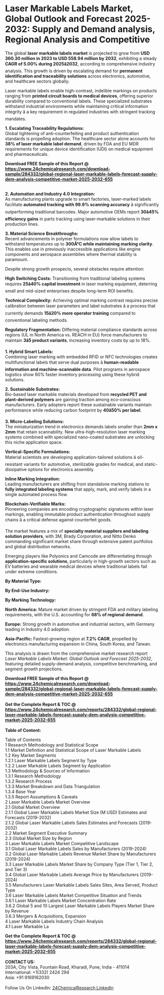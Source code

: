 <h1>Laser Markable Labels Market, Global Outlook and Forecast 2025-2032: Supply and Demand analysis, Regional Analysis and Competitive</h1><p>The global <strong>laser markable labels market</strong> is projected to grow from <strong>USD 360.30 million in 2023 to USD 558.94 million by 2032</strong>, exhibiting a steady <strong>CAGR of 5.00% during 2025â2032</strong>, according to comprehensive industry analysis. This growth is driven by escalating demand for <strong>permanent identification and traceability solutions</strong> across electronics, automotive, and healthcare sectors globally.</p><p>Laser markable labels enable high-contrast, indelible markings on products ranging from <strong>printed circuit boards to medical devices</strong>, offering superior durability compared to conventional labels. These specialized substrates withstand industrial environments while maintaining critical information integrity â a key requirement in regulated industries with stringent tracking mandates.</p><p><strong>1. Escalating Traceability Regulations:</strong><br>
Global tightening of anti-counterfeiting and product authentication standards is propelling adoption. The healthcare sector alone accounts for <strong>38% of laser markable label demand</strong>, driven by FDA and EU MDR requirements for unique device identification (UDI) on medical equipment and pharmaceuticals.</p><div><b>Download FREE Sample of this Report @ 
            <a href="https://www.24chemicalresearch.com/download-sample/284332/global-regional-laser-markable-labels-forecast-supply-dem-analysis-competitive-market-2025-2032-655">
            https://www.24chemicalresearch.com/download-sample/284332/global-regional-laser-markable-labels-forecast-supply-dem-analysis-competitive-market-2025-2032-655</a></b></div><br><p><strong>2. Automation and Industry 4.0 Integration:</strong><br>
As manufacturing plants upgrade to smart factories, laser-marked labels facilitate <strong>automated tracking with 99.9% scanning accuracy</strong> â significantly outperforming traditional barcodes. Major automotive OEMs report <strong>30â45% efficiency gains</strong> in parts tracking using laser-markable solutions in their production lines.</p><p><strong>3. Material Science Breakthroughs:</strong><br>
Recent advancements in polymer formulations now allow labels to withstand temperatures up to <strong>300Â°C while maintaining marking clarity</strong>. This enables use in previously inaccessible applications like engine components and aerospace assemblies where thermal stability is paramount.</p><p>Despite strong growth prospects, several obstacles require attention:</p><p><strong>High Switching Costs:</strong> Transitioning from traditional labeling systems requires <strong>25â40% capital investment</strong> in laser marking equipment, deterring small and mid-sized enterprises despite long-term ROI benefits.</p><p><strong>Technical Complexity:</strong> Achieving optimal marking contrast requires precise calibration between laser parameters and label substrates â a process that currently demands <strong>15â20% more operator training</strong> compared to conventional labeling methods.</p><p><strong>Regulatory Fragmentation:</strong> Differing material compliance standards across regions (UL in North America vs. REACH in EU) force manufacturers to maintain <strong>3â5 product variants</strong>, increasing inventory costs by up to 18%.</p><p><strong>1. Hybrid Smart Labels:</strong><br>
Combining laser marking with embedded RFID or NFC technologies creates multifunctional labels that serve dual purposes â <strong>human-readable information and machine-scannable data</strong>. Pilot programs in aerospace logistics show 60% faster inventory processing using these hybrid solutions.</p><p><strong>2. Sustainable Substrates:</strong><br>
Bio-based laser markable materials developed from <strong>recycled PET and plant-derived polymers</strong> are gaining traction among eco-conscious manufacturers. Early adopters report these sustainable variants maintain performance while reducing carbon footprint by <strong>40â50% per label</strong>.</p><p><strong>3. Micro-Labeling Solutions:</strong><br>
The miniaturization trend in electronics demands labels smaller than <strong>2mm x 2mm</strong> that retain scannability. New ultra-high-resolution laser marking systems combined with specialized nano-coated substrates are unlocking this niche application space.</p><p><strong>Vertical-Specific Formulations:</strong><br>
	Material scientists are developing application-tailored solutions â oil-resistant variants for automotive, sterilizable grades for medical, and static-dissipative options for electronics assembly.</p><p><strong>Inline Marking Integration:</strong><br>
	Leading manufacturers are shifting from standalone marking stations to <strong>fully integrated labeling systems</strong> that apply, mark, and verify labels in a single automated process flow.</p><p><strong>Blockchain-Verifiable Marks:</strong><br>
	Pioneering companies are encoding cryptographic signatures within laser markings, enabling immutable product authentication throughout supply chains â a critical defense against counterfeit goods.</p><p>The market features a mix of <strong>specialty material suppliers and labeling solution providers</strong>, with 3M, Brady Corporation, and Nitto Denko commanding significant market share through extensive patent portfolios and global distribution networks.</p><p>Emerging players like Polyonics and Camcode are differentiating through <strong>application-specific solutions</strong>, particularly in high-growth sectors such as EV batteries and wearable medical devices where traditional labels fail under extreme conditions.</p><p><strong>By Material Type:</strong></p><p><strong>By End-Use Industry:</strong></p><p><strong>By Marking Technology:</strong></p><p><strong>North America:</strong> Mature market driven by stringent FDA and military labeling requirements, with the U.S. accounting for <strong>68% of regional demand</strong>.</p><p><strong>Europe:</strong> Strong growth in automotive and industrial sectors, with Germany leading in Industry 4.0 adoption.</p><p><strong>Asia-Pacific:</strong> Fastest-growing region at <strong>7.2% CAGR</strong>, propelled by electronics manufacturing expansion in China, South Korea, and Taiwan.</p><p>This analysis is drawn from the comprehensive market research report <em>Laser Markable Labels Market: Global Outlook and Forecast 2025-2032</em>, featuring detailed supply-demand analysis, competitive benchmarking, and segment growth projections.</p><div><b>Download FREE Sample of this Report @ 
            <a href="https://www.24chemicalresearch.com/download-sample/284332/global-regional-laser-markable-labels-forecast-supply-dem-analysis-competitive-market-2025-2032-655">
            https://www.24chemicalresearch.com/download-sample/284332/global-regional-laser-markable-labels-forecast-supply-dem-analysis-competitive-market-2025-2032-655</a></b></div><br><div><b>Get the Complete Report & TOC @ 
            <a href="https://www.24chemicalresearch.com/reports/284332/global-regional-laser-markable-labels-forecast-supply-dem-analysis-competitive-market-2025-2032-655">
            https://www.24chemicalresearch.com/reports/284332/global-regional-laser-markable-labels-forecast-supply-dem-analysis-competitive-market-2025-2032-655</a></b></div><br>
            <b>Table of Content:</b><p>Table of Contents<br />
1 Research Methodology and Statistical Scope<br />
1.1 Market Definition and Statistical Scope of Laser Markable Labels<br />
1.2 Key Market Segments<br />
1.2.1 Laser Markable Labels Segment by Type<br />
1.2.2 Laser Markable Labels Segment by Application<br />
1.3 Methodology & Sources of Information<br />
1.3.1 Research Methodology<br />
1.3.2 Research Process<br />
1.3.3 Market Breakdown and Data Triangulation<br />
1.3.4 Base Year<br />
1.3.5 Report Assumptions & Caveats<br />
2 Laser Markable Labels Market Overview<br />
2.1 Global Market Overview<br />
2.1.1 Global Laser Markable Labels Market Size (M USD) Estimates and Forecasts (2019-2032)<br />
2.1.2 Global Laser Markable Labels Sales Estimates and Forecasts (2019-2032)<br />
2.2 Market Segment Executive Summary<br />
2.3 Global Market Size by Region<br />
3 Laser Markable Labels Market Competitive Landscape<br />
3.1 Global Laser Markable Labels Sales by Manufacturers (2019-2024)<br />
3.2 Global Laser Markable Labels Revenue Market Share by Manufacturers (2019-2024)<br />
3.3 Laser Markable Labels Market Share by Company Type (Tier 1, Tier 2, and Tier 3)<br />
3.4 Global Laser Markable Labels Average Price by Manufacturers (2019-2024)<br />
3.5 Manufacturers Laser Markable Labels Sales Sites, Area Served, Product Type<br />
3.6 Laser Markable Labels Market Competitive Situation and Trends<br />
3.6.1 Laser Markable Labels Market Concentration Rate<br />
3.6.2 Global 5 and 10 Largest Laser Markable Labels Players Market Share by Revenue<br />
3.6.3 Mergers & Acquisitions, Expansion<br />
4 Laser Markable Labels Industry Chain Analysis<br />
4.1 Laser Markable La</p><div><b>Get the Complete Report & TOC @ 
            <a href="https://www.24chemicalresearch.com/reports/284332/global-regional-laser-markable-labels-forecast-supply-dem-analysis-competitive-market-2025-2032-655">
            https://www.24chemicalresearch.com/reports/284332/global-regional-laser-markable-labels-forecast-supply-dem-analysis-competitive-market-2025-2032-655</a></b></div><br><b>CONTACT US:</b><br>
            203A, City Vista, Fountain Road, Kharadi, Pune, India - 411014<br>
            International: +1(332) 2424 294<br>
            Asia: +91 9169162030 <br><br>
            Follow Us On LinkedIn: <a href="https://www.linkedin.com/company/24chemicalresearch/">24ChemicalResearch LinkedIn</a>
